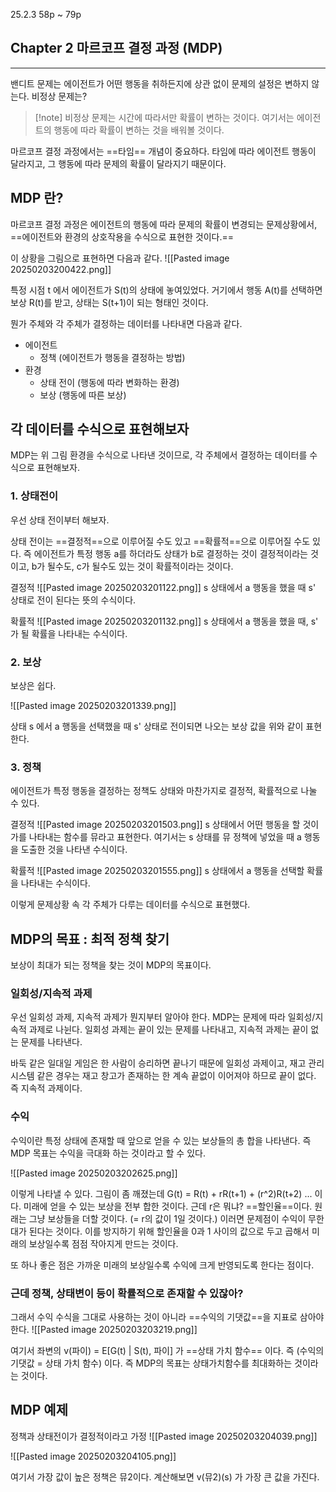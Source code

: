 
25.2.3
58p ~ 79p

## Chapter 2 마르코프 결정 과정 (MDP)
---
밴디트 문제는 에이전트가 어떤 행동을 취하든지에 상관 없이 문제의 설정은 변하지 않는다. 비정상 문제는?

> [!note] 비정상 문제는 시간에 따라서만 확률이 변하는 것이다. 여기서는 에이전트의 행동에 따라 확률이 변하는 것을 배워볼 것이다.

마르코프 결정 과정에서는 ==타임== 개념이 중요하다. 타임에 따라 에이전트 행동이 달라지고, 그 행동에 따라 문제의 확률이 달라지기 때문이다. 


## MDP 란?

마르코프 결정 과정은 에이전트의 행동에 따라 문제의 확률이 변경되는 문제상황에서, ==에이전트와 환경의 상호작용을 수식으로 표현한 것이다.== 

이 상황을 그림으로 표현하면 다음과 같다. 
![[Pasted image 20250203200422.png]]

특정 시점 t 에서 에이전트가 S(t)의 상태에 놓여있었다. 거기에서 행동 A(t)를 선택하면 보상 R(t)를 받고, 상태는 S(t+1)이 되는 형태인 것이다. 

뭔가 주체와 각 주체가 결정하는 데이터를 나타내면 다음과 같다.
- 에이전트
	- 정책 (에이전트가 행동을 결정하는 방법)
- 환경
	- 상태 전이 (행동에 따라 변화하는 환경)
	- 보상 (행동에 따른 보상)


## 각 데이터를 수식으로 표현해보자

MDP는 위 그림 환경을 수식으로 나타낸 것이므로, 각 주체에서 결정하는 데이터를 수식으로 표현해보자. 

### 1. 상태전이
우선 상태 전이부터 해보자.

상태 전이는 ==결정적==으로 이루어질 수도 있고 ==확률적==으로 이루어질 수도 있다. 즉 에이전트가 특정 행동 a를 하더라도 상태가 b로 결정하는 것이 결정적이라는 것이고, b가 될수도, c가 될수도 있는 것이 확률적이라는 것이다. 

결정적 
![[Pasted image 20250203201122.png]]
s 상태에서 a 행동을 했을 때 s' 상태로 전이 된다는 뜻의 수식이다. 

확률적
![[Pasted image 20250203201132.png]]
s 상태에서 a 행동을 했을 때, s' 가 될 확률을 나타내는 수식이다. 


### 2. 보상
보상은 쉽다. 

![[Pasted image 20250203201339.png]]

상태 s 에서 a 행동을 선택했을 때 s' 상태로 전이되면 나오는 보상 값을 위와 같이 표현한다. 


### 3. 정책
에이전트가 특정 행동을 결정하는 정책도 상태와 마찬가지로 결정적, 확률적으로 나눌 수 있다. 

결정적 
![[Pasted image 20250203201503.png]]
s 상태에서 어떤 행동을 할 것이가를 나타내는 함수를 뮤라고 표현한다. 여기서는 s 상태를 뮤 정책에 넣었을 때 a 행동을 도출한 것을 나타낸 수식이다. 

확률적
![[Pasted image 20250203201555.png]]
s 상태에서 a 행동을 선택할 확률을 나타내는 수식이다. 


이렇게 문제상황 속 각 주체가 다루는 데이터를 수식으로 표현했다. 


## MDP의 목표 : 최적 정책 찾기

보상이 최대가 되는 정책을 찾는 것이 MDP의 목표이다. 

### 일회성/지속적 과제

우선 일회성 과제, 지속적 과제가 뭔지부터 알아야 한다. MDP는 문제에 따라 일회성/지속적 과제로 나뉜다. 
일회성 과제는 끝이 있는 문제를 나타내고, 지속적 과제는 끝이 없는 문제를 나타낸다. 

바둑 같은 일대일 게임은 한 사람이 승리하면 끝나기 때문에 일회성 과제이고, 재고 관리 시스템 같은 경우는 재고 창고가 존재하는 한 계속 끝없이 이어져야 하므로 끝이 없다. 즉 지속적 과제이다. 

### 수익

수익이란 특정 상태에 존재할 때 앞으로 얻을 수 있는 보상들의 총 합을 나타낸다. 즉 MDP 목표는 수익을 극대화 하는 것이라고 할 수 있다. 

![[Pasted image 20250203202625.png]]

이렇게 나타낼 수 있다. 그림이 좀 깨졌는데 G(t) = R(t) + rR(t+1) + (r^2)R(t+2) ... 이다. 미래에 얻을 수 있는 보상을 전부 합한 것이다. 근데 r은 뭐냐? ==할인율==이다.
원래는 그냥 보상들을 더할 것이다. (= r의 값이 1일 것이다.) 이러면 문제점이 수익이 무한대가 된다는 것이다. 이를 방지하기 위해 할인율을 0과 1 사이의 값으로 두고 곱해서 미래의 보상일수록 점점 작아지게 만드는 것이다. 

또 하나 좋은 점은 가까운 미래의 보상일수록 수익에 크게 반영되도록 한다는 점이다. 

### 근데 정책, 상태변이 등이 확률적으로 존재할 수 있잖아?

그래서 수익 수식을 그대로 사용하는 것이 아니라 ==수익의 기댓값==을 지표로 삼아야 한다. 
![[Pasted image 20250203203219.png]]

여기서 좌변의 v(파이) = E[G(t) | S(t), 파이] 가 ==상태 가치 함수== 이다. 즉 (수익의 기댓값 = 상태 가치 함수) 이다. 즉 MDP의 목표는 상태가치함수를 최대화하는 것이라는 것이다.


## MDP 예제

정책과 상태전이가 결정적이라고 가정
![[Pasted image 20250203204039.png]]

![[Pasted image 20250203204105.png]]

여기서 가장 값이 높은 정책은 뮤2이다. 계산해보면 v(뮤2)(s) 가 가장 큰 값을 가진다. 














